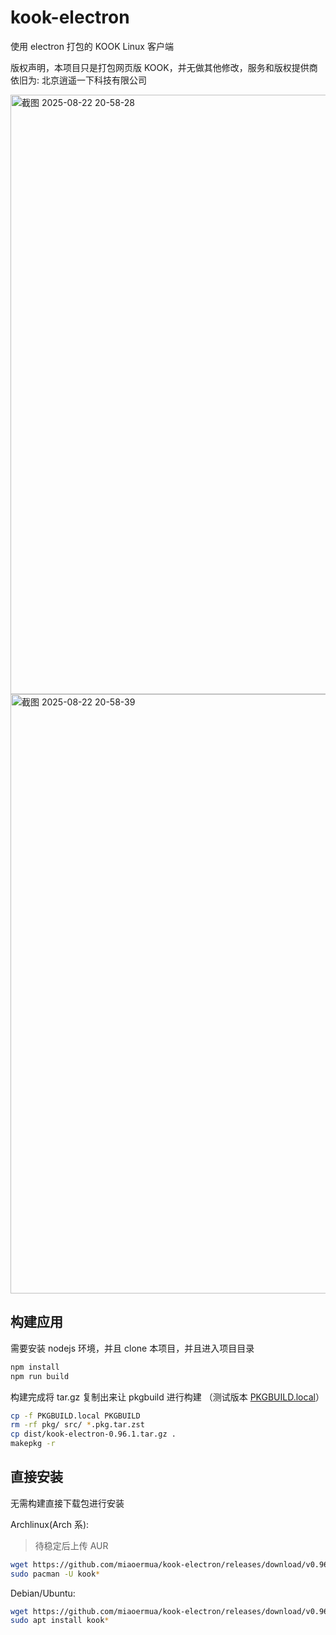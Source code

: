 # kook-electron
使用 electron 打包的 KOOK Linux 客户端

版权声明，本项目只是打包网页版 KOOK，并无做其他修改，服务和版权提供商依旧为: 北京逍遥一下科技有限公司

<img width="1322" height="959" alt="截图 2025-08-22 20-58-28" src="https://github.com/user-attachments/assets/d2d88b24-016d-49f7-85ab-b3cf676122b6" />
<img width="1322" height="959" alt="截图 2025-08-22 20-58-39" src="https://github.com/user-attachments/assets/ba5654e0-a10f-4364-814f-b3a019ce2296" />


## 构建应用

需要安装 nodejs 环境，并且 clone 本项目，并且进入项目目录

```bash
npm install
npm run build
```

构建完成将 tar.gz 复制出来让 pkgbuild 进行构建 （测试版本 [PKGBUILD.local](https://github.com/miaoermua/kook-electron/blob/main/PKGBUILD.local)）

```bash
cp -f PKGBUILD.local PKGBUILD
rm -rf pkg/ src/ *.pkg.tar.zst
cp dist/kook-electron-0.96.1.tar.gz .
makepkg -r
```

## 直接安装

无需构建直接下载包进行安装

Archlinux(Arch 系):

> 待稳定后上传 AUR

```bash
wget https://github.com/miaoermua/kook-electron/releases/download/v0.96.1-1/kook-electron-1.2.9-1-x86_64.pkg.tar.zst
sudo pacman -U kook*
```

Debian/Ubuntu:

```bash
wget https://github.com/miaoermua/kook-electron/releases/download/v0.96.1/kook-electron_0.96.1_amd64.deb
sudo apt install kook*
```
